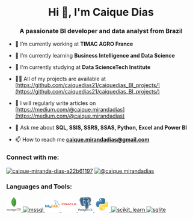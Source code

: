 <h1 align="center">Hi 👋, I'm Caique Dias</h1>
<h3 align="center">A passionate BI developer and data analyst from Brazil</h3>

- 🔭 I’m currently working at **TIMAC AGRO France**

- 🌱 I’m currently learning **Business Intelligence and Data Science**

- 🔭 I'm currently studying at **Data ScienceTech Institute**

- 👨‍💻 All of my projects are available at [https://github.com/caiquedias21/caiquedias_BI_projects/](https://github.com/caiquedias21/caiquedias_BI_projects/)

- 📝 I will regularly write articles on [https://medium.com/@caique.mirandadias](https://medium.com/@caique.mirandadias)

- 💬 Ask me about **SQL, SSIS, SSRS, SSAS, Python, Excel and Power BI**

- 📫 How to reach me **caique.mirandadias@gmail.com**

<h3 align="left">Connect with me:</h3>
<p align="left">
<a href="https://linkedin.com/in/caique-miranda-dias-a22b61197" target="blank"><img align="center" src="https://raw.githubusercontent.com/rahuldkjain/github-profile-readme-generator/master/src/images/icons/Social/linked-in-alt.svg" alt="caique-miranda-dias-a22b61197" height="30" width="40" /></a>
<a href="https://medium.com/@caique.mirandadias" target="blank"><img align="center" src="https://raw.githubusercontent.com/rahuldkjain/github-profile-readme-generator/master/src/images/icons/Social/medium.svg" alt="@caique.mirandadias" height="30" width="40" /></a>
</p>

<h3 align="left">Languages and Tools:</h3>
<p align="left"> <a href="https://www.mongodb.com/" target="_blank" rel="noreferrer"> <img src="https://raw.githubusercontent.com/devicons/devicon/master/icons/mongodb/mongodb-original-wordmark.svg" alt="mongodb" width="40" height="40"/> </a> <a href="https://www.microsoft.com/en-us/sql-server" target="_blank" rel="noreferrer"> <img src="https://www.svgrepo.com/show/303229/microsoft-sql-server-logo.svg" alt="mssql" width="40" height="40"/> </a> <a href="https://www.mysql.com/" target="_blank" rel="noreferrer"> <img src="https://raw.githubusercontent.com/devicons/devicon/master/icons/mysql/mysql-original-wordmark.svg" alt="mysql" width="40" height="40"/> </a> <a href="https://www.oracle.com/" target="_blank" rel="noreferrer"> <img src="https://raw.githubusercontent.com/devicons/devicon/master/icons/oracle/oracle-original.svg" alt="oracle" width="40" height="40"/> </a> <a href="https://www.postgresql.org" target="_blank" rel="noreferrer"> <img src="https://raw.githubusercontent.com/devicons/devicon/master/icons/postgresql/postgresql-original-wordmark.svg" alt="postgresql" width="40" height="40"/> </a> <a href="https://www.python.org" target="_blank" rel="noreferrer"> <img src="https://raw.githubusercontent.com/devicons/devicon/master/icons/python/python-original.svg" alt="python" width="40" height="40"/> </a> <a href="https://scikit-learn.org/" target="_blank" rel="noreferrer"> <img src="https://upload.wikimedia.org/wikipedia/commons/0/05/Scikit_learn_logo_small.svg" alt="scikit_learn" width="40" height="40"/> </a> <a href="https://www.sqlite.org/" target="_blank" rel="noreferrer"> <img src="https://www.vectorlogo.zone/logos/sqlite/sqlite-icon.svg" alt="sqlite" width="40" height="40"/> </a> </p>
